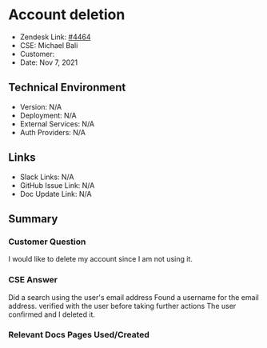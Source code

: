 # Account deletion <!-- Ticket Title  Hint: include keywords to make it searchable -->
 
- Zendesk Link: [#4464](https://sourcegraph.zendesk.com/agent/tickets/4464)
- CSE: Michael Bali
- Customer: <!-- Redact if this contains personally identifying information -->
- Date: Nov 7, 2021

<!-- Data populated from integration, speak to Ben Gordon or Michael Bali if not working -->
<!-- During Internal team trial, fill missing data manually (we are waiting for all data to sync) -->
 
## Technical Environment
- Version: ​N/A
- Deployment: N/A
- External Services: N/A
- Auth Providers: N/A
 
 
## Links
<!-- Data for CSE manual entry -->
- Slack Links: N/A
- GitHub Issue Link: N/A
- Doc Update Link: N/A
 
## Summary
### Customer Question
I would like to delete my account since I am not using it.

### CSE Answer
Did a search using the user's email address
Found a username for the email address.
verified with the user before taking further actions
The user confirmed and I deleted it.
### Relevant Docs Pages Used/Created

<!-- Once complete, upload a copy to https://github.com/sourcegraph/support-tools-internal/tree/main/resolved-tickets as a .md file -->
<!-- Name the file 4464.md -->
